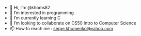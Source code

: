 - 👋 Hi, I’m @khoms82
- 👀 I’m interested in programming
- 🌱 I’m currently learning C
- 💞️ I’m looking to collaborate on CS50 Intro to Computer Science 
- 📫 How to reach me : serge.khomenko@yahoo.com 

<!---
khoms82/khoms82 is a ✨ special ✨ repository because its `README.md` (this file) appears on your GitHub profile.
You can click the Preview link to take a look at your changes.
--->
